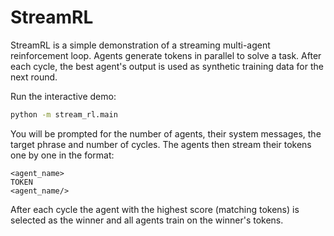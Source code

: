 # StreamRL

StreamRL is a simple demonstration of a streaming multi-agent reinforcement loop.
Agents generate tokens in parallel to solve a task. After each cycle, the best
agent's output is used as synthetic training data for the next round.

Run the interactive demo:

```bash
python -m stream_rl.main
```

You will be prompted for the number of agents, their system messages, the target
phrase and number of cycles. The agents then stream their tokens one by one in
the format:

```
<agent_name>
TOKEN
<agent_name/>
```

After each cycle the agent with the highest score (matching tokens) is selected
as the winner and all agents train on the winner's tokens.
